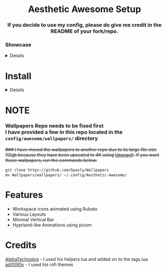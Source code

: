 <h1 align="center">Aesthetic Awesome Setup</h1>

<h3 align="center">If you decide to use my config, please do give me credit in the README of your fork/repo.</center>

### Showcase
<details>
</br>
  <h3>Latte</h3>
  <img src="./assets/LightMode.png"></img>
  <h3>Mocha</h3>
  <img src="./assets/MochaMode.png"></img>
  <h3>RosePine</h3>
  <img src="./assets/RosePineMode.png"></img>
  
  More to come soon!
</details>

# Install
<details>
  </br>

### BETA Install Script
# NOTE: I have not tested this script, but should work. It is still under development but is usable.
Prerequisites: ```git```
```
git clone https://github.com/Spaxly/Aesthetic-Awesome
cd Aesthetic-Awesome/
./install.sh
```

### You need to install a AUR manager of some sort (yay, paru, etc)
### Manual Installation
# Dependencies
```yay -Syu $(cat pkglist)```

# Install
```cd Aesthetic-Awesome && cp -rf config/ ~/.config/ && && mv ~/.config/nvim ~/.config/ && cd ~/.config/awesome && git clone https://github.com/vicious-widgets/vicious && git clone https://github.com/BlingCorp/Bling && git clone https://github.com/andOrlando/rubato && sudo systemctl enable --now sddm```

In order to use the SDDM theme, you will have to edit the SDDM config file as shown below.
```
### FOR ARCH LINUX
sudo nvim /usr/lib/sddm/sddm.conf.d/default.conf
###
```
Set 
```
[THEME]
Current=
```

to 
```
[THEME]
Current=multicolor-sddm-theme
```
**It is recommended to reboot after executing the commands above.**
</details>

# **NOTE**
### Wallpapers Repo needs to be fixed first<br>I have provided a few in this repo located in the ```config/awesome/wallpapers/``` directory
~~### I have moved the wallpapers to another repo due to its large file size (12gb because they have been upscaled to 4K using <a href="https://github.com/upscayl/upscayl">Upscayl</a>). If you want those wallpapers, run the commands below:~~
```
git clone https://github.com/Spaxly/Wallpapers
mv Wallpapers/wallpapers/ ~/.config/Aesthetic-Awesome/
```

# Features
- Workspace icons animated using Rubato
- Various Layouts
- Minimal Vertical Bar
- Hyprland-like Animations using picom

# Credits

<a href="https://github.com/AlphaTechnolog">AlphaTechnolog</a> - I used his helpers.lua and added on to the tags.lua 
<br>
<a href="https://github.com/adi1090x">adi1090x</a> - I used his rofi themes
